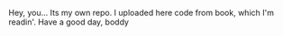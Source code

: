 Hey, you... Its my own repo. I uploaded here code from book, which I'm readin'. Have a good day, boddy
